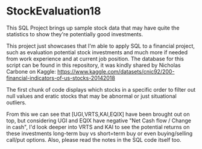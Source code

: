# StockEvaluation18
This SQL Project brings up sample stock data that may have quite the statistics to show they're potentially good investments.

This project just showcases that I'm able to apply SQL to a financial project, such as evaluation potential stock investments and much more if needed from work experience and at current job position.
The database for this script can be found in this repository, it was kindly shared by Nicholas Carbone on Kaggle:
https://www.kaggle.com/datasets/cnic92/200-financial-indicators-of-us-stocks-20142018

The first chunk of code displays which stocks in a specific order to filter out null values and eratic stocks that may be abnormal or just situational outliers.

From this we can see that [UGI,VRTS,KAI,EQIX] have been brought out on top, but considering UGI and EQIX have negative "Net Cash flow / Change in cash", I'd look deeper into VRTS and KAI to see the potential returns on these investments long-term buy vs short=term buy or even buying/selling call/put options.
Also, please read the notes in the SQL code itself too.

